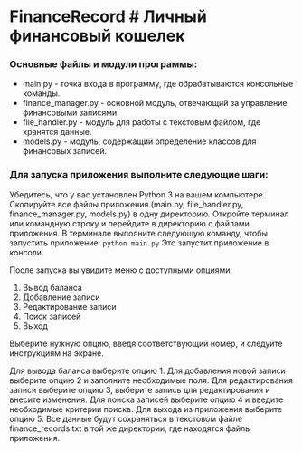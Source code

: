 # FinanceRecord # Личный финансовый кошелек

### Основные файлы и модули программы:

- main.py - точка входа в программу, где обрабатываются консольные команды.
- finance_manager.py - основной модуль, отвечающий за управление финансовыми записями.
- file_handler.py - модуль для работы с текстовым файлом, где хранятся данные.
- models.py - модуль, содержащий определение классов для финансовых записей.

### Для запуска приложения выполните следующие шаги:

Убедитесь, что у вас установлен Python 3 на вашем компьютере.
Скопируйте все файлы приложения (main.py, file_handler.py, finance_manager.py, models.py) в одну директорию.
Откройте терминал или командную строку и перейдите в директорию с файлами приложения.
В терминале выполните следующую команду, чтобы запустить приложение:
```python main.py```
Это запустит приложение в консоли.

После запуска вы увидите меню с доступными опциями:

1. Вывод баланса
2. Добавление записи
3. Редактирование записи
4. Поиск записей
5. Выход

Выберите нужную опцию, введя соответствующий номер, и следуйте инструкциям на экране.

Для вывода баланса выберите опцию 1.
Для добавления новой записи выберите опцию 2 и заполните необходимые поля.
Для редактирования записи выберите опцию 3, выберите запись для редактирования и внесите изменения.
Для поиска записей выберите опцию 4 и введите необходимые критерии поиска.
Для выхода из приложения выберите опцию 5.
Все данные будут сохраняться в текстовом файле finance_records.txt в той же директории, где находятся файлы приложения.
